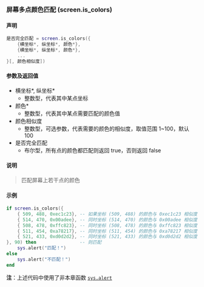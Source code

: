 ### 屏幕多点颜色匹配 \(**screen\.is\_colors**\)


#### 声明
```lua
是否完全匹配 = screen.is_colors({
    {横坐标*, 纵坐标*, 颜色*},
    {横坐标*, 纵坐标*, 颜色*},
    ...
}[, 颜色相似度])
```


#### 参数及返回值
- 横坐标\*, 纵坐标\*
    - 整数型，代表其中某点坐标
- 颜色\*
    - 整数型，代表其中某点需要匹配的颜色值
- 颜色相似度
    - 整数型，可选参数，代表需要的颜色的相似度，取值范围 1~100，默认 100
- 是否完全匹配
    - 布尔型，所有点的颜色都匹配则返回 true，否则返回 false


#### 说明
> 匹配屏幕上若干点的颜色  


#### 示例  
```lua
if screen.is_colors({
	{ 509, 488, 0xec1c23}, -- 如果坐标 (509, 488) 的颜色与 0xec1c23 相似度在 90% 以上
	{ 514, 470, 0x00adee}, -- 同时坐标 (514, 470) 的颜色与 0x00adee 相似度在 90% 以上
	{ 508, 478, 0xffc823}, -- 同时坐标 (508, 478) 的颜色与 0xffc823 相似度在 90% 以上
	{ 511, 454, 0xa78217}, -- 同时坐标 (511, 454) 的颜色与 0xa78217 相似度在 90% 以上
	{ 521, 433, 0xd0d2d2}, -- 同时坐标 (521, 433) 的颜色与 0xd0d2d2 相似度在 90% 以上
}, 90) then                -- 则匹配
    sys.alert("匹配！")
else
    sys.alert("不匹配！")
end
```
**注**：上述代码中使用了非本章函数 [`sys.alert`](/Handbook/sys/sys.alert.md)

